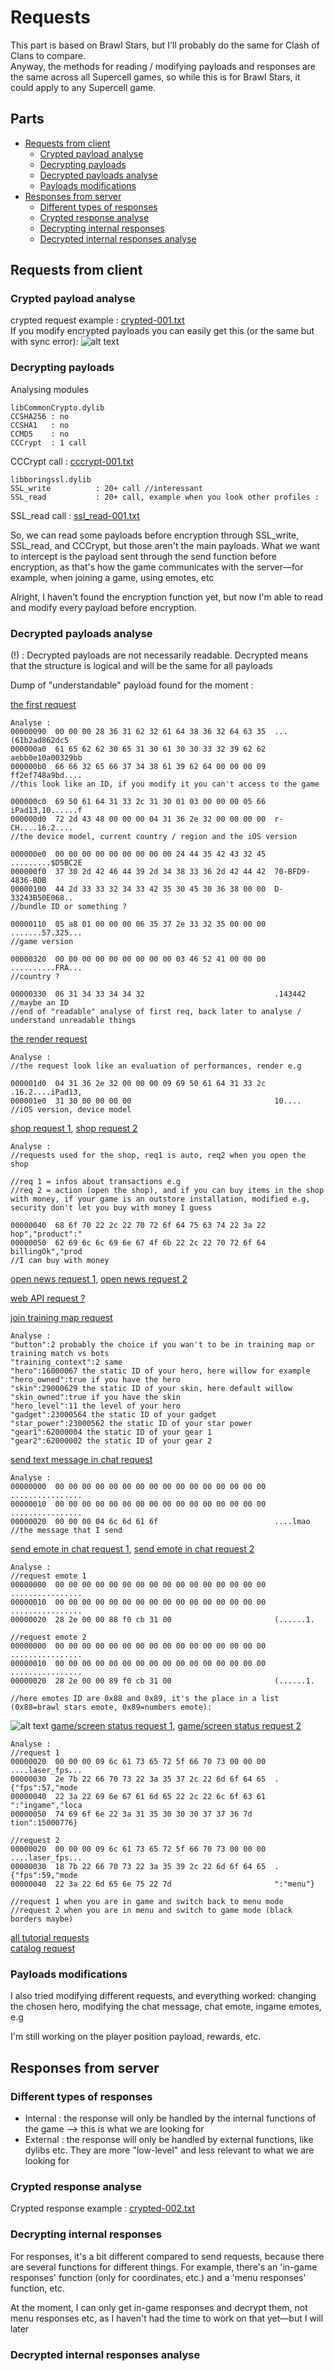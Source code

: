# Requests
This part is based on Brawl Stars, but I'll probably do the same for Clash of Clans to compare.  
Anyway, the methods for reading / modifying payloads and responses are the same across all Supercell games, so while this is for Brawl Stars, it could apply to any Supercell game.
## Parts
- [Requests from client](#requests-from-client)
  - [Crypted payload analyse](#crypted-payload-analyse)
  - [Decrypting payloads](#decrypting-payloads)
  - [Decrypted payloads analyse](#decrypted-payloads-analyse)
  - [Payloads modifications](#payloads-modifications)
- [Responses from server](#responses-from-server)
  - [Different types of responses](#different-types-of-responses)
  - [Crypted response analyse](#crypted-response-analyse)
  - [Decrypting internal responses](#decrypting-internal-responses)
  - [Decrypted internal responses analyse](#decrypted-internal-responses-analyse)

## Requests from client

### Crypted payload analyse  
crypted request example : [crypted-001.txt](https://github.com/slayy2357/mimi/blob/main/requests/dump/crypted-001.txt)  
If you modify encrypted payloads you can easily get this (or the same but with sync error):
![alt text](https://raw.githubusercontent.com/slayy2357/mimi/refs/heads/main/requests/pictures/1.png)

### Decrypting payloads  
Analysing modules
```text
libCommonCrypto.dylib
CCSHA256 : no
CCSHA1   : no
CCMD5    : no
CCCrypt  : 1 call
```
CCCrypt call : [cccrypt-001.txt](https://github.com/slayy2357/mimi/blob/main/requests/dump/cccrypt-001.txt)
``` text
libboringssl.dylib
SSL_write          : 20+ call //interessant
SSL_read           : 20+ call, example when you look other profiles :
```
SSL_read call : [ssl_read-001.txt](https://github.com/slayy2357/mimi/blob/main/requests/dump/ssl_read-001.txt)  

So, we can read some payloads before encryption through SSL_write, SSL_read, and CCCrypt, but those aren't the main payloads. What we want to intercept is the payload sent through the send function before encryption, as that's how the game communicates with the server—for example, when joining a game, using emotes, etc  

Alright, I haven't found the encryption function yet, but now I'm able to read and modify every payload before encryption.

### Decrypted payloads analyse  
(!) : Decrypted payloads are not necessarily readable. Decrypted means that the structure is logical and will be the same for all payloads  

Dump of "understandable" payload found for the moment :  

[the first request](https://github.com/slayy2357/mimi/blob/main/requests/dump/decrypted-001.txt)  
``` text
Analyse :
00000090  00 00 00 28 36 31 62 32 61 64 38 36 32 64 63 35  ...(61b2ad862dc5
000000a0  61 65 62 62 30 65 31 30 61 30 30 33 32 39 62 62  aebb0e10a00329bb
000000b0  66 66 32 65 66 37 34 38 61 39 62 64 00 00 00 09  ff2ef748a9bd....
//this look like an ID, if you modify it you can't access to the game

000000c0  69 50 61 64 31 33 2c 31 30 01 03 00 00 00 05 66  iPad13,10......f
000000d0  72 2d 43 48 00 00 00 04 31 36 2e 32 00 00 00 00  r-CH....16.2....
//the device model, current country / region and the iOS version

000000e0  00 00 00 00 00 00 00 00 00 24 44 35 42 43 32 45  .........$D5BC2E
000000f0  37 30 2d 42 46 44 39 2d 34 38 33 36 2d 42 44 42  70-BFD9-4836-BDB
00000100  44 2d 33 33 32 34 33 42 35 30 45 30 36 38 00 00  D-33243B50E068..
//bundle ID or something ?

00000110  05 a8 01 00 00 00 06 35 37 2e 33 32 35 00 00 00  .......57.325...
//game version

00000320  00 00 00 00 00 00 00 00 00 03 46 52 41 00 00 00  ..........FRA...
//country ?

00000330  06 31 34 33 34 34 32                             .143442
//maybe an ID
//end of "readable" analyse of first req, back later to analyse / understand unreadable things
```
[the render request](https://github.com/slayy2357/mimi/blob/main/requests/dump/decrypted-002.txt)  
``` text
Analyse :
//the request look like an evaluation of performances, render e.g

000001d0  04 31 36 2e 32 00 00 00 09 69 50 61 64 31 33 2c  .16.2....iPad13,
000001e0  31 30 00 00 00 00                                10....
//iOS version, device model
```
[shop request 1](https://github.com/slayy2357/mimi/blob/main/requests/dump/decrypted-003.txt), [shop request 2](https://github.com/slayy2357/mimi/blob/main/requests/dump/decrypted-004.txt)
``` text
Analyse :
//requests used for the shop, req1 is auto, req2 when you open the shop

//req 1 = infos about transactions e.g
//req 2 = action (open the shop), and if you can buy items in the shop with money, if your game is an outstore installation, modified e.g, security don't let you buy with money I guess

00000040  68 6f 70 22 2c 22 70 72 6f 64 75 63 74 22 3a 22  hop","product":"
00000050  62 69 6c 6c 69 6e 67 4f 6b 22 2c 22 70 72 6f 64  billingOk","prod
//I can buy with money
```
[open news request 1](https://github.com/slayy2357/mimi/blob/main/requests/dump/decrypted-005.txt), [open news request 2](https://github.com/slayy2357/mimi/blob/main/requests/dump/decrypted-006.txt)  

[web API request ?](https://github.com/slayy2357/mimi/blob/main/requests/dump/decrypted-007.txt)  

[join training map request](https://github.com/slayy2357/mimi/blob/main/requests/dump/decrypted-008.txt)
``` text
Analyse :
"button":2 probably the choice if you wan't to be in training map or training match vs bots
"training_context":2 same
"hero":16000067 the static ID of your hero, here willow for example
"hero_owned":true if you have the hero
"skin":29000629 the static ID of your skin, here default willow
"skin_owned":true if you have the skin
"hero_level":11 the level of your hero
"gadget":23000564 the static ID of your gadget
"star_power":23000562 the static ID of your star power
"gear1":62000004 the static ID of your gear 1
"gear2":62000002 the static ID of your gear 2
```
[send text message in chat request](https://github.com/slayy2357/mimi/blob/main/requests/dump/decrypted-009.txt)
``` text
Analyse :
00000000  00 00 00 00 00 00 00 00 00 00 00 00 00 00 00 00  ................
00000010  00 00 00 00 00 00 00 00 00 00 00 00 00 00 00 00  ................
00000020  00 00 00 04 6c 6d 61 6f                          ....lmao
//the message that I send
```
[send emote in chat request 1](https://github.com/slayy2357/mimi/blob/main/requests/dump/decrypted-010.txt), [send emote in chat request 2](https://github.com/slayy2357/mimi/blob/main/requests/dump/decrypted-011.txt)
``` text
Analyse :
//request emote 1
00000000  00 00 00 00 00 00 00 00 00 00 00 00 00 00 00 00  ................
00000010  00 00 00 00 00 00 00 00 00 00 00 00 00 00 00 00  ................
00000020  28 2e 00 00 88 f0 cb 31 00                       (......1.

//request emote 2
00000000  00 00 00 00 00 00 00 00 00 00 00 00 00 00 00 00  ................
00000010  00 00 00 00 00 00 00 00 00 00 00 00 00 00 00 00  ................
00000020  28 2e 00 00 89 f0 cb 31 00                       (......1.

//here emotes ID are 0x88 and 0x89, it's the place in a list (0x88=brawl stars emote, 0x89=numbers emote):
```
![alt text](https://raw.githubusercontent.com/slayy2357/mimi/refs/heads/main/requests/pictures/2.png)
[game/screen status request 1](https://github.com/slayy2357/mimi/blob/main/requests/dump/decrypted-012.txt), [game/screen status request 2](https://github.com/slayy2357/mimi/blob/main/requests/dump/decrypted-013.txt)
``` text
Analyse :
//request 1
00000020  00 00 00 09 6c 61 73 65 72 5f 66 70 73 00 00 00  ....laser_fps...
00000030  2e 7b 22 66 70 73 22 3a 35 37 2c 22 6d 6f 64 65  .{"fps":57,"mode
00000040  22 3a 22 69 6e 67 61 6d 65 22 2c 22 6c 6f 63 61  ":"ingame","loca
00000050  74 69 6f 6e 22 3a 31 35 30 30 30 37 37 36 7d     tion":15000776}

//request 2
00000020  00 00 00 09 6c 61 73 65 72 5f 66 70 73 00 00 00  ....laser_fps...
00000030  18 7b 22 66 70 73 22 3a 35 39 2c 22 6d 6f 64 65  .{"fps":59,"mode
00000040  22 3a 22 6d 65 6e 75 22 7d                       ":"menu"}

//request 1 when you are in game and switch back to menu mode
//request 2 when you are in menu and switch to game mode (black borders maybe)
```
[all tutorial requests](https://github.com/slayy2357/mimi/blob/main/requests/dump/decrypted-014.txt)  
[catalog request](https://github.com/slayy2357/mimi/blob/main/requests/dump/decrypted-015.txt)

### Payloads modifications
I also tried modifying different requests, and everything worked: changing the chosen hero, modifying the chat message, chat emote, ingame emotes, e.g  

I'm still working on the player position payload, rewards, etc.

## Responses from server

### Different types of responses
- Internal : the response will only be handled by the internal functions of the game --> this is what we are looking for  
- External : the response will only be handled by external functions, like dylibs etc. They are more "low-level" and less relevant to what we are looking for

### Crypted response analyse
Crypted response example : [crypted-002.txt](https://github.com/slayy2357/mimi/blob/main/requests/dump/crypted-002.txt)

### Decrypting internal responses
For responses, it's a bit different compared to send requests, because there are several functions for different things. For example, there's an 'in-game responses' function (only for coordinates, etc.) and a 'menu responses' function, etc.

At the moment, I can only get in-game responses and decrypt them, not menu responses etc, as I haven't had the time to work on that yet—but I will later

### Decrypted internal responses analyse
